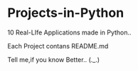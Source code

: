 # Projects-in-Python
10 Real-LIfe Applications made in Python..

Each Project contans README.md

Tell me,if you know Better.. (._.)
